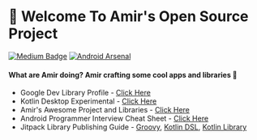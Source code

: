 # 👋 Welcome To Amir's Open Source Project
[![Medium Badge](https://img.shields.io/badge/-faisalamircs-black?style=flat-square&logo=Medium&logoColor=white&link=https://medium.com/@fiqryq)](https://medium.com/@faisalamircs)
[![Android Arsenal](https://img.shields.io/badge/Android%20Arsenal-amirisback-brightgreen.svg?style=flat-square)](https://android-arsenal.com/user/amirisback)
#### What are Amir doing? Amir crafting some cool apps and libraries 🔨
- Google Dev Library Profile - [Click Here](https://devlibrary.withgoogle.com/authors/amirisback)
- Kotlin Desktop Experimental - [Click Here](https://github.com/amirisback/desktop-experimental-catalgoue)
- Amir's Awesome Project and Libraries - [Click Here](https://github.com/amirisback/awesome-project-catalogue)
- Android Programmer Interview Cheat Sheet - [Click Here](https://github.com/amirisback/android-programmer-interview-cheat-sheet)
- Jitpack Library Publishing Guide - [Groovy](https://github.com/amirisback/jitpack-library-groovy-guide), [Kotlin DSL](https://github.com/amirisback/jitpack-library-kotlin-dsl-guide), [Kotlin Library](https://github.com/amirisback/sample-kotlin-library)
